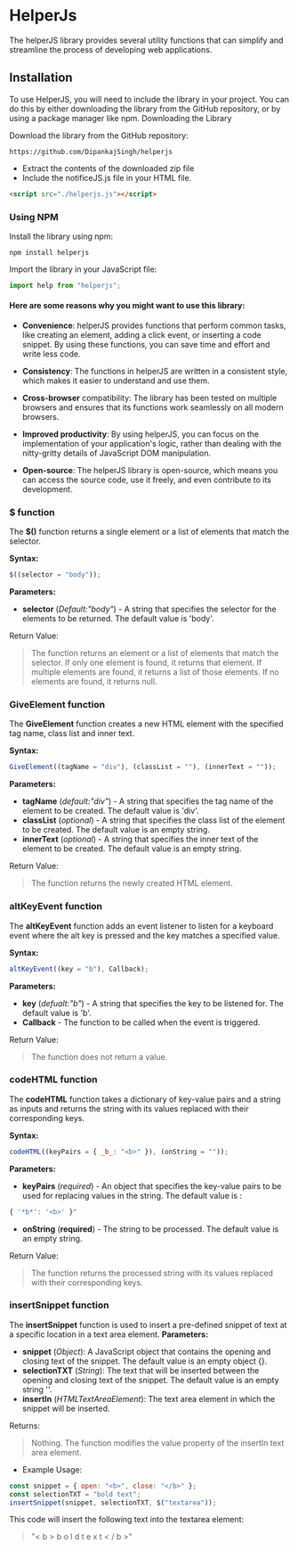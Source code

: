 # HelperJs

The helperJS library provides several utility functions that can simplify and streamline the process of developing web applications.

## Installation

To use HelperJS, you will need to include the library in your project. You can do this by either downloading the library from the GitHub repository, or by using a package manager like npm.
Downloading the Library

Download the library from the GitHub repository:

    https://github.com/DipankajSingh/helperjs

- Extract the contents of the downloaded zip file
- Include the notificeJS.js file in your HTML file.

```html
<script src="./helperjs.js"></script>
```

### Using NPM

Install the library using npm:

```
npm install helperjs
```

Import the library in your JavaScript file:

```js
import help from "helperjs";
```

#### Here are some reasons why you might want to use this library:

- **Convenience**: helperJS provides functions that perform common tasks, like creating an element, adding a click event, or inserting a code snippet. By using these functions, you can save time and effort and write less code.

- **Consistency**: The functions in helperJS are written in a consistent style, which makes it easier to understand and use them.

- **Cross-browser** compatibility: The library has been tested on multiple browsers and ensures that its functions work seamlessly on all modern browsers.

- **Improved productivity**: By using helperJS, you can focus on the implementation of your application's logic, rather than dealing with the nitty-gritty details of JavaScript DOM manipulation.

- **Open-source**: The helperJS library is open-source, which means you can access the source code, use it freely, and even contribute to its development.

### $ function

The **$()** function returns a single element or a list of elements that match the selector.

**Syntax:**

```js
$((selector = "body"));
```

**Parameters:**

- **selector** (_Default:"body"_) - A string that specifies the selector for the elements to be returned. The default value is 'body'.

Return Value:

> The function returns an element or a list of elements that match the selector. If only one element is found, it returns that element. If multiple elements are found, it returns a list of those elements. If no elements are found, it returns null.

### GiveElement function

The **GiveElement** function creates a new HTML element with the specified tag name, class list and inner text.

**Syntax:**

```js
GiveElement((tagName = "div"), (classList = ""), (innerText = ""));
```

**Parameters:**

- **tagName** (_default:"div"_) - A string that specifies the tag name of the element to be created. The default value is 'div'.
- **classList** (_optional_) - A string that specifies the class list of the element to be created. The default value is an empty string.
- **innerText** (_optional_) - A string that specifies the inner text of the element to be created. The default value is an empty string.

Return Value:

> The function returns the newly created HTML element.

### altKeyEvent function

The **altKeyEvent** function adds an event listener to listen for a keyboard event where the alt key is pressed and the key matches a specified value.

**Syntax:**

```js
altKeyEvent((key = "b"), Callback);
```

**Parameters:**

- **key** (_defualt:"b"_) - A string that specifies the key to be listened for. The default value is 'b'.
- **Callback** - The function to be called when the event is triggered.

Return Value:

> The function does not return a value.

### codeHTML function

The **codeHTML** function takes a dictionary of key-value pairs and a string as inputs and returns the string with its values replaced with their corresponding keys.

**Syntax:**

```js
codeHTML((keyPairs = { _b_: "<b>" }), (onString = ""));
```

**Parameters:**

- **keyPairs** (_required_) - An object that specifies the key-value
  pairs to be used for replacing values in the string. The default value is :

```js
{ '*b*': '<b>' }"
```

- **onString** (**required**) - The string to be processed. The default value is an empty string.

Return Value:

> The function returns the processed string with its values replaced with their corresponding keys.

### insertSnippet function

The **insertSnippet** function is used to insert a pre-defined snippet of text at a specific location in a text area element.
**Parameters:**

- **snippet** (_Object_): A JavaScript object that contains the opening and closing text of the snippet. The default value is an empty object {}.
- **selectionTXT** (_String_): The text that will be inserted between the opening and closing text of the snippet. The default value is an empty string ''.
- **insertIn** (_HTMLTextAreaElement_): The text area element in which the snippet will be inserted.

Returns:

> Nothing. The function modifies the value property of the insertIn text area element.

- Example Usage:

```js
const snippet = { open: "<b>", close: "</b>" };
const selectionTXT = "bold text";
insertSnippet(snippet, selectionTXT, $("textarea"));
```

This code will insert the following text into the textarea element:

> "< b > b o l d t e x t < / b >"
